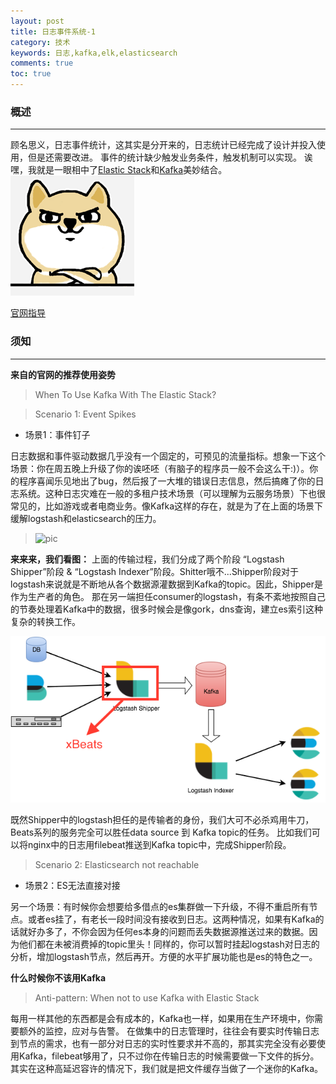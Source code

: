 ```yaml
---
layout: post
title: 日志事件系统-1
category: 技术
keywords: 日志,kafka,elk,elasticsearch
comments: true
toc: true
---
```


### 概述
---
顾名思义，日志事件统计，这其实是分开来的，日志统计已经完成了设计并投入使用，但是还需要改进。
事件的统计缺少触发业务条件，触发机制可以实现。
诶嘿，我就是一眼相中了[Elastic Stack](https://www.elastic.co/)和[Kafka](https://kafka.apache.org/)美妙结合。<br>
![对](/assets/img/serious.png)

[官网指导](https://www.elastic.co/blog/just-enough-kafka-for-the-elastic-stack-part1)

### 须知
---
**来自的官网的推荐使用姿势**
> When To Use Kafka With The Elastic Stack?

> Scenario 1: Event Spikes

+ 场景1：事件钉子


日志数据和事件驱动数据几乎没有一个固定的，可预见的流量指标。想象一下这个场景：你在周五晚上升级了你的诶呸呸（有脑子的程序员一般不会这么干:)）。你的程序喜闻乐见地出了bug，然后报了一大堆的错误日志信息，然后搞瘫了你的日志系统。这种日志灾难在一般的多租户技术场景（可以理解为云服务场景）下也很常见的，比如游戏或者电商业务。像Kafka这样的存在，就是为了在上面的场景下缓解logstash和elasticsearch的压力。


> ![pic](/assets/img/kafka.png)

**来来来，我们看图：**
上面的传输过程，我们分成了两个阶段 “Logstash Shipper”阶段 & “Logstash Indexer”阶段。Shitter哦不...Shipper阶段对于logstash来说就是不断地从各个数据源灌数据到Kafka的topic。因此，Shipper是作为生产者的角色。
那在另一端担任consumer的logstash，有条不紊地按照自己的节奏处理着Kafka中的数据，很多时候会是像gork，dns查询，建立es索引这种复杂的转换工作。

![pic2](/assets/img/kbeats.png)


既然Shipper中的logstash担任的是传输者的身份，我们大可不必杀鸡用牛刀，Beats系列的服务完全可以胜任data source 到 Kafka topic的任务。
比如我们可以将nginx中的日志用filebeat推送到Kafka topic中，完成Shipper阶段。

> Scenario 2: Elasticsearch not reachable

+ 场景2：ES无法直接对接


另一个场景：有时候你会想要给多借点的es集群做一下升级，不得不重启所有节点。或者es挂了，有老长一段时间没有接收到日志。这两种情况，如果有Kafka的话就好办多了，不你会因为任何es本身的问题而丢失数据源推送过来的数据。因为他们都在未被消费掉的topic里头！同样的，你可以暂时挂起logstash对日志的分析，增加logstash节点，然后再开。方便的水平扩展功能也是es的特色之一。

**什么时候你不该用Kafka**

> Anti-pattern: When not to use Kafka with Elastic Stack

每用一样其他的东西都是会有成本的，Kafka也一样，如果用在生产环境中，你需要额外的监控，应对与告警。
在做集中的日志管理时，往往会有要实时传输日志到节点的需求，也有一部分对日志的实时性要求并不高的，那其实完全没有必要使用Kafka，filebeat够用了，只不过你在传输日志的时候需要做一下文件的拆分。其实在这种高延迟容许的情况下，我们就是把文件缓存当做了一个迷你的Kafka。

